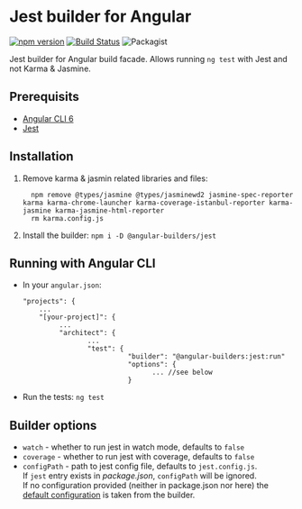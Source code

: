 # Jest builder for Angular
[![npm version](https://badge.fury.io/js/%40angular-builders%2Fjest.svg)](https://badge.fury.io/js/%40angular-builders%2Fjest)
[![Build Status](https://travis-ci.org/angular-builders/jest.svg?branch=master)](https://travis-ci.org/angular-builders/jest)
![Packagist](https://img.shields.io/packagist/l/doctrine/orm.svg)  

Jest builder for Angular build facade. Allows running `ng test` with Jest and not Karma & Jasmine.

## Prerequisits
  - [Angular CLI 6](https://www.npmjs.com/package/@angular/cli)
  - [Jest](https://www.npmjs.com/package/jest)
## Installation
1. Remove karma & jasmin related libraries and files:
   ```
     npm remove @types/jasmine @types/jasminewd2 jasmine-spec-reporter karma karma-chrome-launcher karma-coverage-istanbul-reporter karma-jasmine karma-jasmine-html-reporter
	 rm karma.config.js
   ```
2. Install the builder: `npm i -D @angular-builders/jest`
## Running with Angular CLI
  - In your `angular.json`:
     ```
     "projects": {
         ...
         "[your-project]": {
              ...
              "architect": {
                     ...
                     "test": {
                               "builder": "@angular-builders:jest:run"
                               "options": {
                                     ... //see below
                               }
      ```
  - Run the tests: `ng test`  
## Builder options
 - `watch` - whether to run jest in watch mode, defaults to `false`
 - `coverage` - whether to run jest with coverage, defaults to `false`
 - `configPath` - path to jest config file, defaults to `jest.config.js`.  
   If `jest` entry exists in _package.json_, `configPath` will be ignored.  
   If no configuration provided (neither in package.json nor here) the [default configuration](https://github.com/angular-builders/jest/blob/master/src/jest-config/default-config.ts) is taken from the builder.
